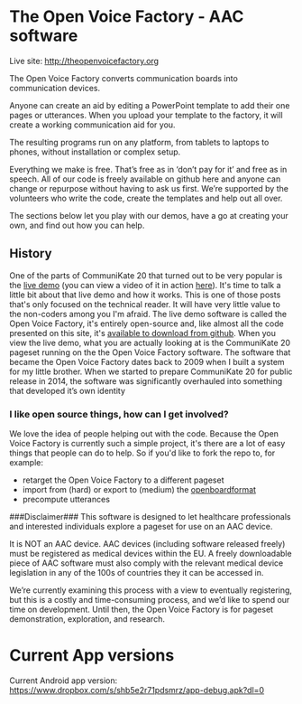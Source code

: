 
# The Open Voice Factory - AAC software

Live site: http://theopenvoicefactory.org

The Open Voice Factory converts communication boards into communication devices.

Anyone can create an aid by editing a PowerPoint template to add their one pages or utterances. When you upload your template to the factory, it will create a working communication aid for you.

The resulting programs run on any platform, from tablets to laptops to phones, without installation or complex setup.

Everything we make is free. That’s free as in ‘don’t pay for it’ and free as in speech. All of our code is freely available on github here and anyone can change or repurpose without having to ask us first. We’re supported by the volunteers who write the code, create the templates and help out all over.

The sections below let you play with our demos, have a go at creating your own, and find out how you can help.


## History
One of the parts of CommuniKate 20 that turned out to be very popular is the [live demo](http://joereddington.com/azulejoe/communikatedemo/en/) (you can view a video of it in action [here](http://joereddington.com/4693/2015/01/19/using-azulejoe-and-communikate-20-online/ "Using the Open Voice Factory and CommuniKate 20 online")). It's time to talk a little bit about that live demo and how it works. This is one of those posts that's only focused on the technical reader. It will have very little value to the non-coders among you I'm afraid. The live demo software is called the Open Voice Factory, it's entirely open-source and, like almost all the code presented on this site, it's [available to download from github](https://github.com/joereddington/azulejoe). When you view the live demo, what you are actually looking at is the CommuniKate 20 pageset running on the the Open Voice Factory software. The software that became the Open Voice Factory dates back to 2009 when I built a system for my little brother. When we started to prepare CommuniKate 20 for public release in 2014, the software was significantly overhauled into something that developed it’s own identity

### I like open source things, how can I get involved?

We love the idea of people helping out with the code. Because the Open Voice Factory is currently such a simple project, it's there are a lot of easy things that people can do to help. So if you'd like to fork the repo to, for example:
*   retarget the Open Voice Factory to a different pageset
*   import from (hard) or export to (medium) the [openboardformat](http://www.openboardformat.org)
*   precompute utterances


###Disclaimer###
This software is designed to let healthcare professionals and interested individuals explore a pageset for use on an AAC device.  

It is NOT an AAC device. AAC devices (including software released freely) must be registered as medical devices within the EU.  A freely downloadable piece of AAC software must also comply with the relevant medical device legislation in any of the 100s of countries they it can be accessed in. 

We’re currently examining this process with a view to eventually registering, but this is a costly and time-consuming process, and we’d like to spend our time on development.  Until then, the Open Voice Factory is for pageset demonstration, exploration, and research. 

# Current App versions
Current Android app version: https://www.dropbox.com/s/shb5e2r71pdsmrz/app-debug.apk?dl=0
